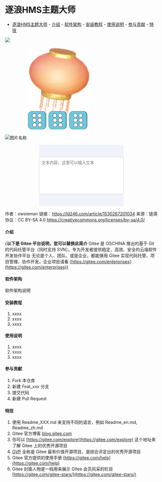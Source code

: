# 逐浪HMS主题大师
<!-- TOC -->

- [逐浪HMS主题大师](#逐浪hms主题大师)
      - [介绍](#介绍)
      - [软件架构](#软件架构)
      - [安装教程](#安装教程)
      - [使用说明](#使用说明)
      - [参与贡献](#参与贡献)
      - [特技](#特技)

<!-- /TOC -->


<img src="images/bingd.png" />

![图片名称](images/bingd.png)
![图片名称](images/017.png)

<style>
.container {
  width: 280px;
  margin: 0 auto;
  padding: 40px 0;
  background-color: #f0f3f9;
  animation: width 2s infinite alternate;
}

@keyframes width {
  from { width: 200px; }
  to { width: 280px; }
}

.textarea {
  padding: 9px 8px;
  border: 1px solid #d0d0d5;
  border-radius: 4px;
  background-color: #fff;  
}

.textarea > textarea {
  width: 100%;
  line-height: 20px;
  padding: 0;
  border: 0 none;
  outline: 0 none;
  background: none;
  resize: none;
}
</style>


<div class="container">
  <div class="textarea">
    <textarea rows="5" placeholder="文本内容，这里可以输入文本"></textarea>
  </div>
</div>


作者：owsieman
链接：https://ld246.com/article/1530267201034
来源：链滴
协议：CC BY-SA 4.0 https://creativecommons.org/licenses/by-sa/4.0/

#### 介绍
{**以下是 Gitee 平台说明，您可以替换此简介**
Gitee 是 OSCHINA 推出的基于 Git 的代码托管平台（同时支持 SVN）。专为开发者提供稳定、高效、安全的云端软件开发协作平台
无论是个人、团队、或是企业，都能够用 Gitee 实现代码托管、项目管理、协作开发。企业项目请看 [https://gitee.com/enterprises](https://gitee.com/enterprises)}

#### 软件架构
软件架构说明


#### 安装教程

1.  xxxx
2.  xxxx
3.  xxxx
   
#### 使用说明

1.  xxxx
2.  xxxx
3.  xxxx

#### 参与贡献

1.  Fork 本仓库
2.  新建 Feat_xxx 分支
3.  提交代码
4.  新建 Pull Request


#### 特技

1.  使用 Readme\_XXX.md 来支持不同的语言，例如 Readme\_en.md, Readme\_zh.md
2.  Gitee 官方博客 [blog.gitee.com](https://blog.gitee.com)
3.  你可以 [https://gitee.com/explore](https://gitee.com/explore) 这个地址来了解 Gitee 上的优秀开源项目
4.  [GVP](https://gitee.com/gvp) 全称是 Gitee 最有价值开源项目，是综合评定出的优秀开源项目
5.  Gitee 官方提供的使用手册 [https://gitee.com/help](https://gitee.com/help)
6.  Gitee 封面人物是一档用来展示 Gitee 会员风采的栏目 [https://gitee.com/gitee-stars/](https://gitee.com/gitee-stars/)
